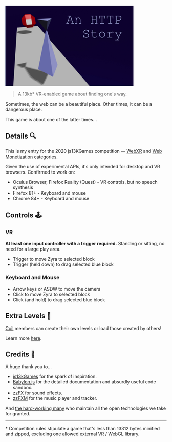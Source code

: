 ![An HTTP Story](./images/an-http-story-400.png)

> A 13kb\* VR-enabled game about finding one's way.

Sometimes, the web can be a beautiful place. Other times, it can be a dangerous
place.

This game is about one of the latter times...

## Details 🔍

This is my entry for the 2020 js13KGames competition —
[WebXR](https://js13kgames.com/webxr) and [Web
Monetization](https://js13kgames.com/webmonetization) categories.

Given the use of experimental APIs, it's only intended for desktop and VR
browsers. Confirmed to work on:

- Oculus Browser, Firefox Reality (Quest) - VR controls, but no speech synthesis
- Firefox 81+ - Keyboard and mouse
- Chrome 84+ - Keyboard and mouse

## Controls 🕹

### VR

**At least one input controller with a trigger required.** Standing or sitting,
no need for a large play area.

- Trigger to move Zyra to selected block
- Trigger (held down) to drag selected blue block

### Keyboard and Mouse

- Arrow keys or ASDW to move the camera
- Click to move Zyra to selected block
- Click (and hold) to drag selected blue block

## Extra Levels 🍰

[Coil](https://coil.com/) members can create their own levels or load those
created by others!

Learn more [here](https://github.com/kaizau/an-http-story/tree/master/extras#readme).

## Credits 🙏

A huge thank you to...

- [js13kGames](https://js13kgames.com/) for the spark of inspiration.
- [Babylon.js](https://www.babylonjs.com/) for the detailed documentation and
  absurdly useful code sandbox.
- [zzFX](https://killedbyapixel.github.io/ZzFX/) for sound effects.
- [zzFXM](https://keithclark.github.io/ZzFXM/) for the music player and tracker.

And [the hard-working many](https://xkcd.com/2347/) who maintain all the open
technologies we take for granted.

---

\* Competition rules stipulate a game that's less than 13312 bytes minified and
zipped, excluding one allowed external VR / WebGL library.
